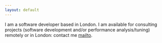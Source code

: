 ```yaml
---
layout: default
---
```


I am a software developer based in London. I am available for consulting projects (software development and/or performance analysis/tuning) remotely or in London: contact me [mailto](richard@openkappa.co.uk).
